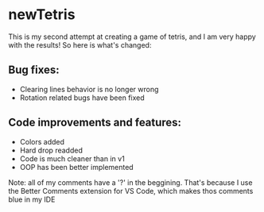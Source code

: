 # newTetris
This is my second attempt at creating a game of tetris, and I am very happy with the results!
So here is what's changed:

## Bug fixes:
* Clearing lines behavior is no longer wrong
* Rotation related bugs have been fixed

## Code improvements and features:
* Colors added
* Hard drop readded
* Code is much cleaner than in v1
* OOP has been better implemented

Note: all of my comments have a '?' in the beggining.
That's because I use the Better Comments extension for VS Code, which makes thos comments blue in my IDE
